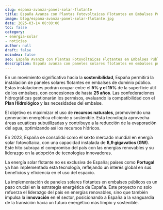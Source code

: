 ```yaml
---
slug: espana-avanza-panel-solar-flotante
title: España Avanza con Plantas Fotovoltaicas Flotantes en Embalses Públicos
image: blog/espana-avanza-panel-solar-flotante.jpg
date: 2025-03-14 00:00:00
toc: false
category:
- energia-solar
- noticias
author: null
draft: false
noindex: false
seo: España Avanza con Plantas Fotovoltaicas Flotantes en Embalses Públicos
description: España avanza con paneles solares flotantes en embalses públicos, ocupando hasta el 15% de la superficie. Este proyecto resalta su liderazgo en energías renovables con 8,9 GW instalados en 2023.
---
```

En un movimiento significativo hacia la **sostenibilidad**, España permitirá la instalación de paneles solares flotantes en embalses de dominio público. Estas instalaciones podrán ocupar entre el **5% y el 15%** de la superficie útil de los embalses, con concesiones de hasta **25 años**. Las confederaciones hidrográficas gestionarán los permisos, evaluando la compatibilidad con el **Plan Hidrológico** y las necesidades del embalse.

El objetivo es maximizar el uso de **recursos naturales**, promoviendo una generación energética eficiente y sostenible. Esta tecnología aprovecha áreas acuáticas subutilizadas y contribuye a la reducción de la evaporación del agua, optimizando así los recursos hídricos.

En 2023, España se consolidó como el sexto mercado mundial en energía solar fotovoltaica, con una capacidad instalada de **8,9 gigavatios (GW)**. Este hito subraya el compromiso del país con las energías renovables y su liderazgo en la adopción de tecnologías innovadoras.

La energía solar flotante no es exclusiva de España; países como **Portugal** ya han implementado esta tecnología, reflejando un interés global en sus beneficios y eficiencia en el uso del espacio.

La implementación de paneles solares flotantes en embalses públicos es un paso crucial en la estrategia energética de España. Este proyecto no solo refuerza el liderazgo del país en energías renovables, sino que también impulsa la **innovación** en el sector, posicionando a España a la vanguardia de la transición hacia un futuro energético más limpio y sostenible.
